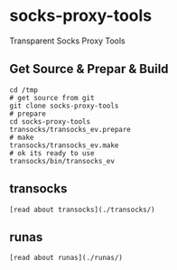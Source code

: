 # socks-proxy-tools

Transparent Socks Proxy Tools

## Get Source & Prepar & Build

    cd /tmp    
    # get source from git
    git clone socks-proxy-tools
    # prepare
    cd socks-proxy-tools
    transocks/transocks_ev.prepare
    # make
    transocks/transocks_ev.make
    # ok its ready to use
    transocks/bin/transocks_ev

## transocks

    [read about transocks](./transocks/)

## runas

    [read about runas](./runas/)




